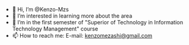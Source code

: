 - 👋 Hi, I’m @Kenzo-Mzs
- 👀 I’m interested in learning more about the area
- 🌱 I’m in the first semester of "Superior of Technology in Information Technology Management" course
- 📫 How to reach me: E-mail: kenzomezashi@gmail.com
